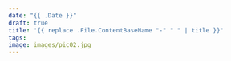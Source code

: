 ```yaml
---
date: "{{ .Date }}"
draft: true
title: '{{ replace .File.ContentBaseName "-" " " | title }}'
tags:
image: images/pic02.jpg
---
```


